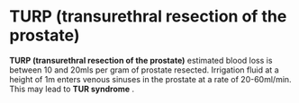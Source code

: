 ---
---
# TURP (transurethral resection of the prostate)

**TURP (transurethral resection of the prostate)** estimated blood loss
is between 10 and 20mls per gram of prostate resected. Irrigation fluid
at a height of 1m enters venous sinuses in the prostate at a rate of
20-60ml/min. This may lead to **TUR syndrome** .
